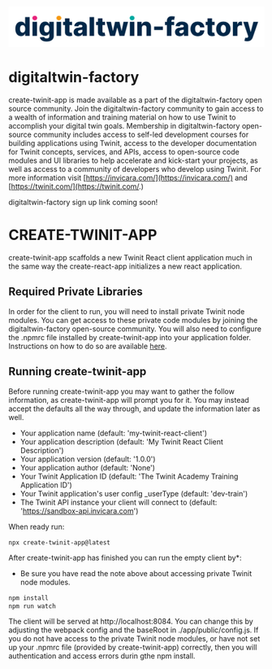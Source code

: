 ![digitaltwin-factory logo](./img/dtfactoryv3.png)

# digitaltwin-factory

create-twinit-app is made available as a part of the digitaltwin-factory open source community. Join the digitaltwin-factory community to gain access to a wealth of information and training material on how to use Twinit to accomplish your digital twin goals. Membership in digitaltwin-factory open-source community includes access to self-led development courses for building applications using Twinit, access to the developer documentation for Twinit concepts, services, and APIs, access to open-source code modules and UI libraries to help accelerate and kick-start your projects, as well as access to a community of developers who develop using Twinit. For more information visit [https://invicara.com/](https://invicara.com/) and [https://twinit.com/](https://twinit.com/.)

digitaltwin-factory sign up link coming soon!

# CREATE-TWINIT-APP

create-twinit-app scaffolds a new Twinit React client application much in the same way the create-react-app initializes a new react application.

## Required Private Libraries

In order for the client to run, you will need to install private Twinit node modules. You can get access to these private code modules by joining the digitaltwin-factory open-source community. You will also need to configure the .npmrc file installed by create-twinit-app into your application folder. Instructions on how to do so are available [here](https://twinit.dev/docs/apis/javascript/npm-install).

## Running create-twinit-app

Before running create-twinit-app you may want to gather the follow information, as create-twinit-app will prompt you for it.
You may instead accept the defaults all the way through, and update the information later as well.

* Your application name (default: 'my-twinit-react-client')
* Your application description (default: 'My Twinit React Client Description')
* Your application version (default: '1.0.0')
* Your application author (default: 'None')
* Your Twinit Application ID (default: 'The Twinit Academy Training Application ID')
* Your Twinit application's user config _userType (default: 'dev-train')
* The Twinit API instance your client will connect to (default: 'https://sandbox-api.invicara.com')

When ready run:

```
npx create-twinit-app@latest
```

After create-twinit-app has finished you can run the empty client by*:
* Be sure you have read the note above about accessing private Twinit node modules.

```
npm install
npm run watch
```

The client will be served at http://localhost:8084. You can change this by adjusting the webpack config and the baseRoot in ./app/public/config.js.
If you do not have access to the private Twinit node modules, or have not set up your .npmrc file (provided by create-twinit-app) correctly, then you will authentication and access errors durin gthe npm install.
